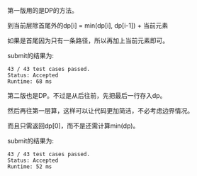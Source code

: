 第一版用的是DP的方法。

到当前层除首尾外的dp[i] = min(dp[i], dp[i-1]) + 当前元素

如果是首尾因为只有一条路径，所以再加上当前元素即可。

submit的结果为:
```
43 / 43 test cases passed.
Status: Accepted
Runtime: 68 ms
```

第二版也是DP。不过是从后往前，先把最后一行存入dp。

然后再往第一层算，这样可以让代码更加简洁，不必考虑边界情况。

而且只需返回dp[0]，而不是还需计算min(dp)。


submit的结果为:
```
43 / 43 test cases passed.
Status: Accepted
Runtime: 52 ms
```
